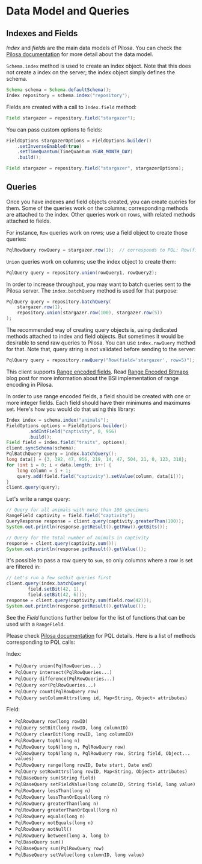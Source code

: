 # Data Model and Queries

## Indexes and Fields

*Index* and *field*s are the main data models of Pilosa. You can check the [Pilosa documentation](https://www.pilosa.com/docs) for more detail about the data model.

`Schema.index` method is used to create an index object. Note that this does not create a index on the server; the index object simply defines the schema.

```java
Schema schema = Schema.defaultSchema();
Index repository = schema.index("repository");
```

Fields are created with a call to `Index.field` method:

```java
Field stargazer = repository.field("stargazer");
```

You can pass custom options to fields:

```java
FieldOptions stargazerOptions = FieldOptions.builder()
    .setInverseEnabled(true)
    .setTimeQuantum(TimeQuantum.YEAR_MONTH_DAY)
    .build();

Field stargazer = repository.field("stargazer", stargazerOptions);
```

## Queries

Once you have indexes and field objects created, you can create queries for them. Some of the queries work on the columns; corresponding methods are attached to the index. Other queries work on rows, with related methods attached to fields.

For instance, `Row` queries work on rows; use a field object to create those queries:

```java
PqlRowQuery rowQuery = stargazer.row(1);  // corresponds to PQL: Row(field='stargazer', row=1)
```

`Union` queries work on columns; use the index object to create them:

```java
PqlQuery query = repository.union(rowQuery1, rowQuery2);
```

In order to increase throughput, you may want to batch queries sent to the Pilosa server. The `index.batchQuery` method is used for that purpose:

```java
PqlQuery query = repository.batchQuery(
    stargazer.row(1),
    repository.union(stargazer.row(100), stargazer.row(5))
);
```

The recommended way of creating query objects is, using dedicated methods attached to index and field objects. But sometimes it would be desirable to send raw queries to Pilosa. You can use `index.rawQuery` method for that. Note that, query string is not validated before sending to the server:

```java
PqlQuery query = repository.rawQuery("Row(field='stargazer', row=5)");
```

This client supports [Range encoded fields](https://www.pilosa.com/docs/latest/query-language/#range-bsi). Read [Range Encoded Bitmaps](https://www.pilosa.com/blog/range-encoded-bitmaps/) blog post for more information about the BSI implementation of range encoding in Pilosa.

In order to use range encoded fields, a field should be created with one or more integer fields. Each field should have their minimums and maximums set. Here's how you would do that using this library:
```java
Index index = schema.index("animals");
FieldOptions options = FieldOptions.builder()
        .addIntField("captivity", 0, 956)
        .build();
Field field = index.field("traits", options);
client.syncSchema(schema);
PqlBatchQuery query = index.batchQuery();
long data[] = {3, 392, 47, 956, 219, 14, 47, 504, 21, 0, 123, 318};
for (int i = 0; i < data.length; i++) {
    long column = i + 1;
    query.add(field.field("captivity").setValue(column, data[i]));
}
client.query(query);
```

Let's write a range query:
```java
// Query for all animals with more than 100 specimens
RangeField captivity = field.field("captivity");
QueryResponse response = client.query(captivity.greaterThan(100));
System.out.println(response.getResult().getRow().getBits());

// Query for the total number of animals in captivity
response = client.query(captivity.sum());
System.out.println(response.getResult().getValue());
```

It's possible to pass a row query to `sum`, so only columns where a row is set are filtered in:
```java
// Let's run a few setbit queries first
client.query(index.batchQuery(
        field.setBit(42, 1),
        field.setBit(42, 6)));
response = client.query(captivity.sum(field.row(42)));
System.out.println(response.getResult().getValue());
```

See the *Field* functions further below for the list of functions that can be used with a `RangeField`.

Please check [Pilosa documentation](https://www.pilosa.com/docs) for PQL details. Here is a list of methods corresponding to PQL calls:

Index:

* `PqlQuery union(PqlRowQueries...)`
* `PqlQuery intersect(PqlRowQueries...)`
* `PqlQuery difference(PqlRowQueries...)`
* `PqlQuery xor(PqlRowQueries...)`
* `PqlQuery count(PqlRowQuery row)`
* `PqlQuery setColumnAttrs(long id, Map<String, Object> attributes)`

Field:

* `PqlRowQuery row(long rowID)`
* `PqlQuery setBit(long rowID, long columnID)`
* `PqlQuery clearBit(long rowID, long columnID)`
* `PqlRowQuery topN(long n)`
* `PqlRowQuery topN(long n, PqlRowQuery row)`
* `PqlRowQuery topN(long n, PqlRowQuery row, String field, Object... values)`
* `PqlRowQuery range(long rowID, Date start, Date end)`
* `PqlQuery setRowAttrs(long rowID, Map<String, Object> attributes)`
* `PqlBaseQuery sum(String field)`
* `PqlBaseQuery setFieldValue(long columnID, String field, long value)`
* `PqlRowQuery lessThan(long n)`
* `PqlRowQuery lessThanOrEqual(long n)`
* `PqlRowQuery greaterThan(long n)`
* `PqlRowQuery greaterThanOrEqual(long n)`
* `PqlRowQuery equals(long n)`
* `PqlRowQuery notEquals(long n)`
* `PqlRowQuery notNull()`
* `PqlRowQuery between(long a, long b)`
* `PqlBaseQuery sum()`
* `PqlBaseQuery sum(PqlRowQuery row)`
* `PqlBaseQuery setValue(long columnID, long value)`
